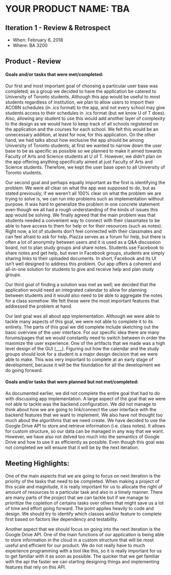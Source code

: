 # YOUR PRODUCT NAME: TBA

## Iteration 1 - Review & Retrospect

 * When: February 6, 2018
 * Where: BA 3200

## Product - Review

#### Goals and/or tasks that were met/completed:

Our first and most important goal of choosing a particular user base was completed; as a group we decided to have the application be catered to University of Toronto students. Although this app would be useful to most students regardless of institution, we plan to allow users to import their ACORN schedules (in .ics format) to the app, and not every school may give students access to their schedules in .ics format (but we know U of T does). Also, allowing any student to use this would add another layer of complexity to the design as we would have to keep track of all schools registered on the application and the courses for each school. We felt this would be an unnecessary addition, at least for now, for this application. On the other hand, we had talks about how exclusive the app should be among University of Toronto students; at first we wanted to narrow down the user base to be as specific as possible so we planned to make it aimed towards Faculty of Arts and Science students at U of T. However, we didn’t plan on the app offering anything specifically aimed at just Faculty of Arts and Science students. Therefore, we kept the user base open to all University of Toronto students.

Our second goal and perhaps equally important as the first is identifying the problem. We were all clear on what the app was supposed to do, but as stated previously, if we weren’t all 100% clear on what the problem we are trying to solve is, we can run into problems such as implementation without purpose. It was hard to generalize the problem in one concrete statement even though we all had a rough understanding of the kinds of issues this app would be solving. We finally agreed that the main problem was that students needed a convenient way to connect with their classmates to be able to have access to them for help or for their resources (such as notes). Right now, a lot of students don’t feel connected with their classmates and can feel afraid to ask for help. Piazza serves as a forum for help, but there is often a lot of anonymity between users and it is used as a Q&A discussion board, not to plan study groups and share notes. Students use Facebook to share notes and get help, but even in Facebook groups, students are simply sharing links to their uploaded documents. In short, Facebook and its UI isn’t well designed to address this problem. Our app offers a coherent and all-in-one solution for students to give and receive help and plan study groups.

Our third goal of finding a solution was met as well; we decided that the application would need an integrated calendar to allow for planning between students and it would also need to be able to aggregate the notes for a class somehow. We felt these were the most important features that addressed the problem at hand.

Our last goal was all about app implementation. Although we were able to tackle many aspects of this goal, we were not able to complete it to its entirety. The parts of this goal we did complete include sketching out the basic overview of the user interface. For our specific idea there are many forums/pages that we would constantly need to switch between in order the maximize the user experience. One of the artifacts that we made was a high level design of the GUI (___). Figuring out how the calendar and the study groups should look for a student is a major design decision that we were able to make. This was very important to complete at an early stage of development, because it will be the foundation for all the development we do going forward.

#### Goals and/or tasks that were planned but not met/completed:

As documented earlier, we did not complete the entire goal that had to do with discussing app implementation. A large aspect of the goal that we were not able to tackle was the backend configuration. We did not manage to think about how we are going to link/connect the user interface with the backend features that we want to implement. We also have not thought too much about the algorithms that we need create. We have decided to use the Google Drive API to store and retrieve information (i.e. class notes). It allows for custom structure, so our data can be managed in any way that we want. However, we have also not delved too much into the semantics of Google Drive and how to use it as efficiently as possible. Even though this goal was not completed we will ensure that it will be by the next iteration.

## Meeting Highlights:

One of the main aspects that we are going to focus on next iteration is the priority of the tasks that need to be completed. When making a project of this scale and magnitude, it is really important for us to allocate the right of amount of resources to a particular task and also in a timely manner. There are many parts of the project that we can tackle but if we manage to prioritize the copletion of certains tasks over others that might save us a lot of time and effort going forward. The point applies heavily to code and design. We should try to identify which classes and/or feature to complete first based on factors like dependency and testability.

Another aspect that we should focus on going into the next iteration is the Google Drive API. One of the main functions of our application is being able to store information in the cloud in a custom structure that will be most useful and efficient for our product. We do not really have to much experience programming with a tool like this, so it is really important for us to get familiar with it as soon as possible. The quicker that we get familiar with the api the faster we can starting designing things and implementing features that rely on this API.

